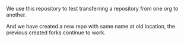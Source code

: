 We use this repository to test transferring a repository from one org to another.

And we have created a new repo with same name at old location, the previous created forks continue to work.
